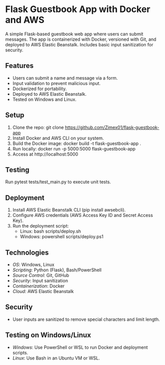# Flask Guestbook App with Docker and AWS

A simple Flask-based guestbook web app where users can submit messages. The app is containerized with Docker, versioned with Git, and deployed to AWS Elastic Beanstalk. Includes basic input sanitization for security.

## Features
- Users can submit a name and message via a form.
- Input validation to prevent malicious input.
- Dockerized for portability.
- Deployed to AWS Elastic Beanstalk.
- Tested on Windows and Linux.

## Setup
1. Clone the repo: git clone https://github.com/Zimex01/flask-guestbook-app
2. Install Docker and AWS CLI on your system.
3. Build the Docker image: docker build -t flask-guestbook-app .
4. Run locally: docker run -p 5000:5000 flask-guestbook-app
5. Access at http://localhost:5000

## Testing
Run pytest tests/test_main.py to execute unit tests.

## Deployment
1. Install AWS Elastic Beanstalk CLI (pip install awsebcli).
2. Configure AWS credentials (AWS Access Key ID and Secret Access Key).
3. Run the deployment script:
   - Linux: bash scripts/deploy.sh
   - Windows: powershell scripts/deploy.ps1

## Technologies
- *OS*: Windows, Linux
- *Scripting*: Python (Flask), Bash/PowerShell
- *Source Control*: Git, GitHub
- *Security*: Input sanitization
- *Containerization*: Docker
- *Cloud*: AWS Elastic Beanstalk

## Security
- User inputs are sanitized to remove special characters and limit length.

## Testing on Windows/Linux
- *Windows*: Use PowerShell or WSL to run Docker and deployment scripts.
- *Linux*: Use Bash in an Ubuntu VM or WSL.